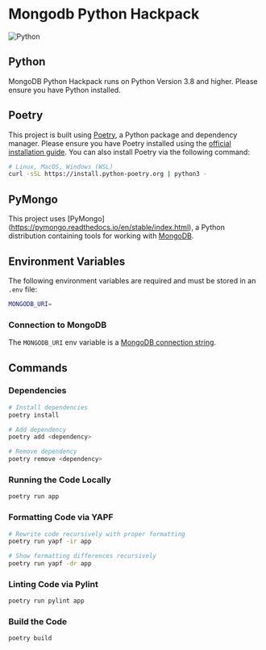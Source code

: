 # Mongodb Python Hackpack

![Python](https://img.shields.io/badge/python-3670A0?style=for-the-badge&logo=python&logoColor=ffdd54)

## Python

MongoDB Python Hackpack runs on Python Version 3.8 and higher. Please ensure you have Python installed.

## Poetry

This project is built using [Poetry](https://python-poetry.org), a Python package and dependency manager. Please ensure you have Poetry installed using the [official installation guide](https://python-poetry.org/docs/#installation). You can also install Poetry via the following command:

```bash
# Linux, MacOS, Windows (WSL)
curl -sSL https://install.python-poetry.org | python3 -
```

## PyMongo

This project uses [PyMongo] (https://pymongo.readthedocs.io/en/stable/index.html), a Python distribution containing tools for working with [MongoDB](https://www.mongodb.com/). 

## Environment Variables

The following environment variables are required and must be stored in an `.env` file:
```bash
MONGODB_URI=
```

### Connection to MongoDB

The `MONGODB_URI` env variable is a [MongoDB connection string](https://www.mongodb.com/docs/guides/atlas/connection-string/).

## Commands

### Dependencies

```bash
# Install dependencies
poetry install

# Add dependency
poetry add <dependency>

# Remove dependency
poetry remove <dependency>
```

### Running the Code Locally

```bash
poetry run app
```

### Formatting Code via YAPF

```bash
# Rewrite code recursively with proper formatting
poetry run yapf -ir app

# Show formatting differences recursively
poetry run yapf -dr app
```

### Linting Code via Pylint

```bash
poetry run pylint app
```

### Build the Code

```bash
poetry build
```